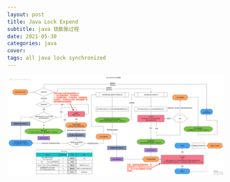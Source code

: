 ```yaml
---
layout: post
title: Java Lock Expend
subtitle: java 锁膨胀过程
date: 2021-05-30
categories: java
cover: 
tags: all java lock synchronized
---
```


> 

<img src="/img/java_lock_expend.jpeg">